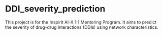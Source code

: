# DDI_severity_prediction

This project is for the Inspirit AI-X 1:1 Mentoring Program. It aims to predict the severity of drug-drug interactions (DDIs) using network characteristics.
